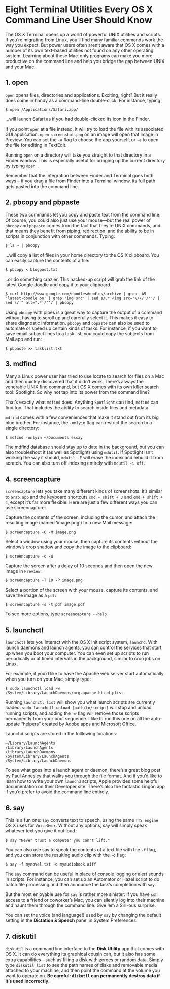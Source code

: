 # Eight Terminal Utilities Every OS X Command Line User Should Know

The OS X Terminal opens up a world of powerful UNIX utilities and scripts. If you’re migrating from Linux, you’ll find many familiar commands work the way you expect. But power users often aren’t aware that OS X comes with a number of its own text-based utilities not found on any other operating system. Learning about these Mac-only programs can make you more productive on the command line and help you bridge the gap between UNIX and your Mac.

## 1. open

`open` opens files, directories and applications. Exciting, right? But it really does come in handy as a command-line double-click. For instance, typing:

`$ open /Applications/Safari.app/`

…will launch Safari as if you had double-clicked its icon in the Finder.

If you point `open` at a file instead, it will try to load the file with its associated GUI application. `open screenshot.png` on an image will open that image in Preview. You can set the `-a` flag to choose the app yourself, or `-e` to open the file for editing in TextEdit.

Running `open` on a directory will take you straight to that directory in a Finder window. This is especially useful for bringing up the current directory by typing `open .`

Remember that the integration between Finder and Terminal goes both ways – if you drag a file from Finder into a Terminal window, its full path gets pasted into the command line.

## 2. pbcopy and pbpaste

These two commands let you copy and paste text from the command line. Of course, you could also just use your mouse—but the real power of `pbcopy` and `pbpaste` comes from the fact that they’re UNIX commands, and that means they benefit from piping, redirection, and the ability to be in scripts in conjunction with other commands. Typing:

`$ ls ~ | pbcopy`

…will copy a list of files in your home directory to the OS X clipboard. You can easily capture the contents of a file:

`$ pbcopy < blogpost.txt`

..or do something crazier. This hacked-up script will grab the link of the latest Google doodle and copy it to your clipboard.
```
$ curl http://www.google.com/doodles#oodles/archive | grep -A5 'latest-doodle on' | grep 'img src' | sed s/.*'<img src="\/\/'/''/ | sed s/'" alt=".*'/''/ | pbcopy
```
Using `pbcopy` with pipes is a great way to capture the output of a command without having to scroll up and carefully select it. This makes it easy to share diagnostic information. `pbcopy` and `pbpaste` can also be used to automate or speed up certain kinds of tasks. For instance, if you want to save email subject lines to a task list, you could copy the subjects from Mail.app and run:

`$ pbpaste >> tasklist.txt`


## 3. mdfind

Many a Linux power user has tried to use locate to search for files on a Mac and then quickly discovered that it didn’t work. There’s always the venerable UNIX find command, but OS X comes with its own killer search tool: Spotlight. So why not tap into its power from the command line?

That’s exactly what `mdfind` does. Anything `Spotlight` can find, `mdfind` can find too. That includes the ability to search inside files and metadata.

`mdfind` comes with a few conveniences that make it stand out from its big blue brother. For instance, the `-onlyin` flag can restrict the search to a single directory:

`$ mdfind -onlyin ~/Documents essay`

The mdfind database should stay up to date in the background, but you can also troubleshoot it (as well as Spotlight) using `mdutil`. If Spotlight isn’t working the way it should, `mdutil -E` will erase the index and rebuild it from scratch. You can also turn off indexing entirely with `mdutil -i off`.

## 4. screencapture

`screencapture` lets you take many different kinds of screenshots. It’s similar to `Grab.app` and the keyboard shortcuts `cmd + shift + 3` and `cmd + shift + 4`, except it’s far more flexible. Here are just a few different ways you can use screencapture:

Capture the contents of the screen, including the cursor, and attach the resulting image (named ‘image.png’) to a new Mail message:

`$ screencapture -C -M image.png`

Select a window using your mouse, then capture its contents without the window’s drop shadow and copy the image to the clipboard:

`$ screencapture -c -W`

Capture the screen after a delay of 10 seconds and then open the new image in `Preview`:

`$ screencapture -T 10 -P image.png`

Select a portion of the screen with your mouse, capture its contents, and save the image as a `pdf`:

`$ screencapture -s -t pdf image.pdf`

To see more options, type `screencapture --help`

## 5. launchctl

`launchctl` lets you interact with the OS X init script system, `launchd`. With launch daemons and launch agents, you can control the services that start up when you boot your computer. You can even set up scripts to run periodically or at timed intervals in the background, similar to cron jobs on Linux.

For example, if you’d like to have the Apache web server start automatically when you turn on your Mac, simply type:

`$ sudo launchctl load -w /System/Library/LaunchDaemons/org.apache.httpd.plist`

Running `launchctl list` will show you what launch scripts are currently loaded. `sudo launchctl unload [path/to/script]` will stop and unload running scripts, and adding the `-w` flag will remove those scripts permanently from your boot sequence. I like to run this one on all the auto-update “helpers” created by Adobe apps and Microsoft Office.

Launchd scripts are stored in the folllowing locations:

```
~/Library/LaunchAgents    
/Library/LaunchAgents          
/Library/LaunchDaemons
/System/Library/LaunchAgents
/System/Library/LaunchDaemons
```

To see what goes into a launch agent or daemon, there’s a great blog post by Paul Annesley that walks you through the file format. And if you’d like to learn how to write your own `launchd` scripts, Apple provides some helpful documentation on their Developer site. There’s also the fantastic Lingon app if you’d prefer to avoid the command line entirely.



## 6. say

This is a fun one: `say` converts text to speech, using the same `TTS engine` OS X uses for `VoiceOver`. Without any options, say will simply speak whatever text you give it out loud.:

`$ say "Never trust a computer you can't lift."`

You can also use say to speak the contents of a text file with the `-f` flag, and you can store the resulting audio clip with the `-o` flag:

`$ say -f mynovel.txt -o myaudiobook.aiff`

The `say` command can be useful in place of console logging or alert sounds in scripts. For instance, you can set up an Automator or Hazel script to do batch file processing and then announce the task’s completion with `say`.

But the most enjoyable use for `say` is rather more sinister: if you have `ssh` access to a friend or coworker’s Mac, you can silently log into their machine and haunt them through the command line. Give ‘em a Siri-ous surprise.

You can set the voice (and language!) used by `say` by changing the default setting in the **Dictation & Speech** panel in System Preferences.


## 7. diskutil

`diskutil` is a command line interface to the **Disk Utility** app that comes with OS X. It can do everything its graphical cousin can, but it also has some extra capabilities—such as filling a disk with zeroes or random data. Simply type `diskutil list` to see the path names of disks and removable media attached to your machine, and then point the command at the volume you want to operate on. **Be careful: `diskutil` can permanently destroy data if it’s used incorrectly**.

